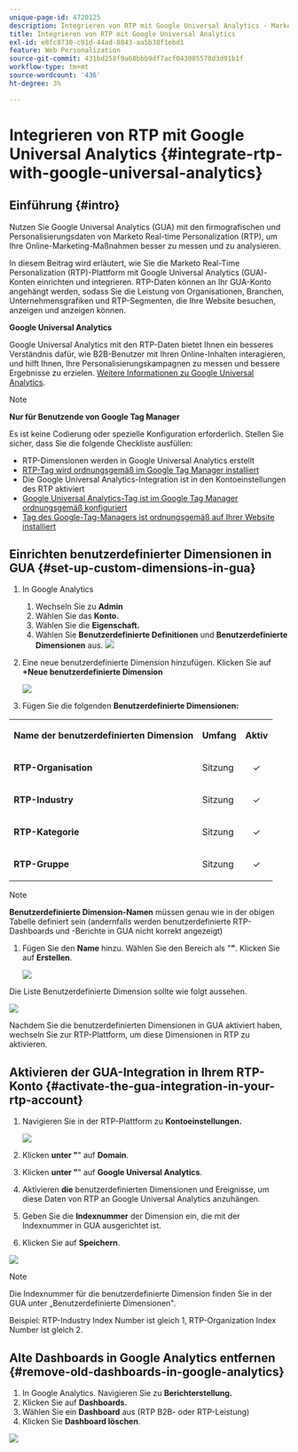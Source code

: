 ```yaml
---
unique-page-id: 4720125
description: Integrieren von RTP mit Google Universal Analytics - Marketo-Dokumente - Produktdokumentation
title: Integrieren von RTP mit Google Universal Analytics
exl-id: e8fc8730-c91d-44ad-8843-aa5b38f1ebd1
feature: Web Personalization
source-git-commit: 431bd258f9a68bbb9df7acf043085578d3d91b1f
workflow-type: tm+mt
source-wordcount: '436'
ht-degree: 3%

---
```


# Integrieren von RTP mit Google Universal Analytics {#integrate-rtp-with-google-universal-analytics}

## Einführung {#intro}

Nutzen Sie Google Universal Analytics (GUA) mit den firmografischen und Personalisierungsdaten von Marketo Real-time Personalization (RTP), um Ihre Online-Marketing-Maßnahmen besser zu messen und zu analysieren.

In diesem Beitrag wird erläutert, wie Sie die Marketo Real-Time Personalization (RTP)-Plattform mit Google Universal Analytics (GUA)-Konten einrichten und integrieren. RTP-Daten können an Ihr GUA-Konto angehängt werden, sodass Sie die Leistung von Organisationen, Branchen, Unternehmensgrafiken und RTP-Segmenten, die Ihre Website besuchen, anzeigen und anzeigen können.

**Google Universal Analytics**

Google Universal Analytics mit den RTP-Daten bietet Ihnen ein besseres Verständnis dafür, wie B2B-Benutzer mit Ihren Online-Inhalten interagieren, und hilft Ihnen, Ihre Personalisierungskampagnen zu messen und bessere Ergebnisse zu erzielen. [Weitere Informationen zu Google Universal Analytics](https://support.google.com/analytics/answer/2790010/?hl=en&amp;authuser=1).

>[!NOTE]
>
>**Nur für Benutzende von Google Tag Manager**
>
>Es ist keine Codierung oder spezielle Konfiguration erforderlich. Stellen Sie sicher, dass Sie die folgende Checkliste ausfüllen:
>
>* RTP-Dimensionen werden in Google Universal Analytics erstellt
>* [RTP-Tag wird ordnungsgemäß im Google Tag Manager installiert](https://docs.marketo.com/display/public/DOCS/Implementing+RTP+using+Google+Tag+Manager)
>* Die Google Universal Analytics-Integration ist in den Kontoeinstellungen des RTP aktiviert
>* [Google Universal Analytics-Tag ist im Google Tag Manager ordnungsgemäß konfiguriert](https://support.google.com/tagmanager/answer/6107124?hl=en)
>* [Tag des Google-Tag-Managers ist ordnungsgemäß auf Ihrer Website installiert](https://developers.google.com/tag-manager/quickstart)

## Einrichten benutzerdefinierter Dimensionen in GUA {#set-up-custom-dimensions-in-gua}

1. In Google Analytics

   1. Wechseln Sie zu **Admin**
   1. Wählen Sie das **Konto.**
   1. Wählen Sie die **Eigenschaft.**
   1. Wählen Sie **Benutzerdefinierte Definitionen** und **Benutzerdefinierte Dimensionen** aus.
      ![](assets/image2014-11-29-11-3a2-3a32.png)

1. Eine neue benutzerdefinierte Dimension hinzufügen. Klicken Sie auf **+Neue benutzerdefinierte Dimension**

   ![](assets/image2014-11-29-11-3a8-3a16.png)

1. Fügen Sie die folgenden **Benutzerdefinierte Dimensionen:**

<table> 
 <tbody> 
  <tr> 
   <td><p><strong>Name der benutzerdefinierten Dimension</strong></p></td> 
   <td><p><strong>Umfang</strong></p></td> 
   <td><p><strong>Aktiv</strong></p></td> 
  </tr> 
  <tr> 
   <td><p><strong>RTP-Organisation</strong></p></td> 
   <td><p>Sitzung</p></td> 
   <td><p align="center">✓</p></td> 
  </tr> 
  <tr> 
   <td><p><strong>RTP-Industry</strong></p></td> 
   <td><p>Sitzung</p></td> 
   <td><p align="center">✓</p></td> 
  </tr> 
  <tr> 
   <td><p><strong>RTP-Kategorie</strong></p></td> 
   <td><p>Sitzung</p></td> 
   <td><p align="center">✓</p></td> 
  </tr> 
  <tr> 
   <td><p><strong>RTP-Gruppe</strong></p></td> 
   <td><p>Sitzung</p></td> 
   <td><p align="center">✓</p></td> 
  </tr> 
 </tbody> 
</table>

>[!NOTE]
>
>**Benutzerdefinierte Dimension-Namen** müssen genau wie in der obigen Tabelle definiert sein (andernfalls werden benutzerdefinierte RTP-Dashboards und -Berichte in GUA nicht korrekt angezeigt)

1. Fügen Sie den **Name** hinzu. Wählen Sie den Bereich als &quot;**&quot;**. Klicken Sie auf **Erstellen**.

   ![](assets/image2014-11-29-11-3a12-3a51.png)

Die Liste Benutzerdefinierte Dimension sollte wie folgt aussehen.

![](assets/image2014-11-29-11-36-50-version-2.png)

Nachdem Sie die benutzerdefinierten Dimensionen in GUA aktiviert haben, wechseln Sie zur RTP-Plattform, um diese Dimensionen in RTP zu aktivieren.

## Aktivieren der GUA-Integration in Ihrem RTP-Konto {#activate-the-gua-integration-in-your-rtp-account}

1. Navigieren Sie in der RTP-Plattform zu **Kontoeinstellungen.**

   ![](assets/image2014-11-29-11-3a27-3a7.png)

1. Klicken **unter &quot;**&quot; auf **Domain**.
1. Klicken **unter &quot;**&quot; auf **Google Universal Analytics**.
1. Aktivieren **die** benutzerdefinierten Dimensionen und Ereignisse, um diese Daten von RTP an Google Universal Analytics anzuhängen.
1. Geben Sie die **Indexnummer** der Dimension ein, die mit der Indexnummer in GUA ausgerichtet ist.
1. Klicken Sie auf **Speichern**.

![](assets/image2014-11-29-11-31-23-version-2.png)

>[!NOTE]
>
>Die Indexnummer für die benutzerdefinierte Dimension finden Sie in der GUA unter „Benutzerdefinierte Dimensionen&quot;.
>
>Beispiel: RTP-Industry Index Number ist gleich 1, RTP-Organization Index Number ist gleich 2.

## Alte Dashboards in Google Analytics entfernen {#remove-old-dashboards-in-google-analytics}

1. In Google Analytics. Navigieren Sie zu **Berichterstellung.**
1. Klicken Sie auf **Dashboards.**
1. Wählen Sie ein **Dashboard** aus (RTP B2B- oder RTP-Leistung)
1. Klicken Sie **Dashboard löschen**.

![](assets/image2014-11-29-11-3a42-3a55.png)
